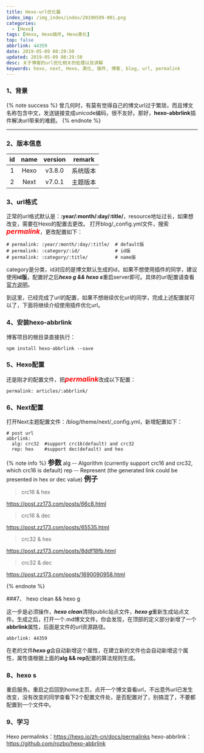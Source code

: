 ```yaml
---
title: Hexo-url优化篇
index_img: /img_index/index/20190509-001.png
categories:
  - [Hexo]
tags: [Hexo, Hexo插件, Hexo美化]
top: false
abbrlink: 44359
date: 2019-05-09 08:29:50
updated: 2019-05-09 08:29:50
desc: 关于博客的url优化相关的处理以及讲解
keywords: hexo, next, Hexo, 美化, 插件, 博客, blog, url, permalink
---
```


### 1、背景
{% note success %}
曾几何时，有莫有觉得自己的博文url过于繁琐，而且博文名称包含中文，发送链接变成unicode编码，很不友好。那好，**hexo-abbrlink**插件解决url带来的难题。
{% endnote %}

<!--more-->
<hr />

### 2、版本信息

| id  | name | version |  remark  |
|:---:|:----:|:-------:|:--------:|
|  1  | Hexo | v3.8.0  | 系统版本 |
|  2  | Next | v7.0.1  | 主题版本 |

### 3、url格式

正常的url格式默认是：**:year/:month/:day/:title/**，resource地址过长，如果想改变，需要在Hexo的配置去更改。
打开blog/_config.yml文件，搜索<font size="4" color="red">***permalink***</font>，更改配置如下：
```
# permalink: :year/:month/:day/:title/  # default版
# permalink: :category/:id/             # id版
# permalink: :category/:title/          # name版
```
category是分类，id对应的是博文默认生成的id，如果不想使用插件的同学，建议使用**id版**，配置好之后***hexo g && hexo s***重启server即可。具体的url配置请查看[官方说明](https://hexo.io/zh-cn/docs/permalinks)。

到这里，已经完成了url的配置，如果不想继续优化url的同学，完成上述配置就可以了，下面将继续介绍使用插件优化url。

### 4、安装hexo-abbrlink

博客项目的根目录直接执行：
```
npm install hexo-abbrlink --save
```

### 5、Hexo配置

还是刚才的配置文件，把<font size="4" color="red">***permalink***</font>改成以下配置：
```
permalink: articles/:abbrlink/
```

### 6、Next配置
打开Next主题配置文件：/blog/theme/next/_config.yml，新增配置如下：
```
# post url
abbrlink:
  alg: crc32  #support crc16(default) and crc32
  rep: hex    #support dec(default) and hex
```
{% note info %}
<font size="4">**参数**</font>
alg -- Algorithm (currently support crc16 and crc32, which crc16 is default)
rep -- Represent (the generated link could be presented in hex or dec value)
<font size="4">**例子**</font>
> crc16 & hex

https://post.zz173.com/posts/66c8.html

> crc16 & dec

https://post.zz173.com/posts/65535.html
> crc32 & hex

https://post.zz173.com/posts/8ddf18fb.html

> crc32 & dec

https://post.zz173.com/posts/1690090958.html

{% endnote %}

###7、 hexo clean && hexo g

这一步是必须操作，***hexo clean***清除public站点文件，***hexo g***重新生成站点文件。生成之后，打开一个.md博文文件，你会发现，在顶部的定义部分新增了一个**abbrlink**属性，后面是文件的url资源路径。
```
abbrlink: 44359
```
在老的文件***hexo g***会自动新增这个属性，在建立新的文件也会自动新增这个属性，属性值根据上面的**alg && rep**配置的算法规则生成。

### 8、hexo s

重启服务。重启之后回到home主页，点开一个博文查看url，不出意外url已发生改变，没有改变的同学查看下2个配置文件处，是否配置对了，别搞混了，不要都配置到一个文件中。

### 9、学习

Hexo permalinks：https://hexo.io/zh-cn/docs/permalinks
hexo-abbrlink：https://github.com/rozbo/hexo-abbrlink
